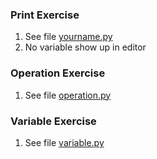 ### Print Exercise
1) See file [yourname.py](https://github.com/meronalemu101/psych403/blob/main/Assignment2/yourname.py)
2) No variable show up in editor

### Operation Exercise
1) See file [operation.py](https://github.com/meronalemu101/psych403/blob/main/Assignment2/operation.py)

### Variable Exercise
1) See file [variable.py](https://github.com/meronalemu101/psych403/blob/main/Assignment2/variables.py)
